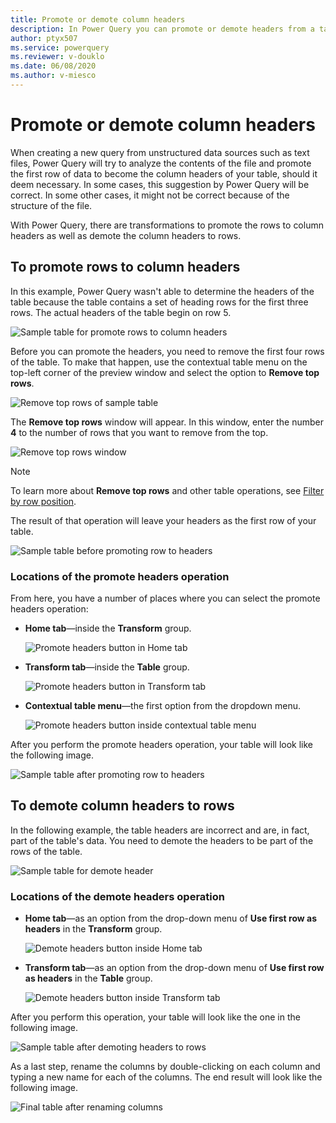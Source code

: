 ```yaml
---
title: Promote or demote column headers
description: In Power Query you can promote or demote headers from a table. This article demonstrates how to perform these operations. 
author: ptyx507
ms.service: powerquery
ms.reviewer: v-douklo
ms.date: 06/08/2020
ms.author: v-miesco
---
```


# Promote or demote column headers

When creating a new query from unstructured data sources such as text files, Power Query will try to analyze the contents of the file and promote the first row of data to become the column headers of your table, should it deem necessary. In some cases, this suggestion by Power Query will be correct. In some other cases, it might not be correct because of the structure of the file.

With Power Query, there are transformations to promote the rows to column headers as well as demote the column headers to rows.

## To promote rows to column headers

In this example, Power Query wasn't able to determine the headers of the table because the table contains a set of heading rows for the first three rows. The actual headers of the table begin on row 5.

![Sample table for promote rows to column headers](images/me-table-promote-demote-headers-promote-sample-table.png)

Before you can promote the headers, you need to remove the first four rows of the table. To make that happen, use the contextual table menu on the top-left corner of the preview window and select the option to **Remove top rows**.

![Remove top rows of sample table](images/me-table-promote-demote-headers-promote-remove-top-rows.png)

The **Remove top rows** window will appear. In this window, enter the number **4** to the number of rows that you want to remove from the top.

![Remove top rows window](images/me-table-promote-demote-headers-promote-remove-top-rows-window.png)

> [!Note] 
> To learn more about **Remove top rows** and other table operations, see [Filter by row position](filter-row-position.md).

The result of that operation will leave your headers as the first row of your table.

![Sample table before promoting row to headers](images/me-table-promote-demote-headers-promote-table-before-promote.png)

### Locations of the promote headers operation

From here, you have a number of places where you can select the promote headers operation:

* **Home tab**&mdash;inside the **Transform** group.

   ![Promote headers button in Home tab](images/me-table-promote-demote-headers-promote-home-tab.png)

* **Transform tab**&mdash;inside the **Table** group.

   ![Promote headers button in Transform tab](images/me-table-promote-demote-headers-promote-transform-tab.png)

* **Contextual table menu**&mdash;the first option from the dropdown menu.

   ![Promote headers button inside contextual table menu](images/me-table-promote-demote-headers-promote-table-menu.png)

After you perform the promote headers operation, your table will look like the following image.

![Sample table after promoting row to headers](images/me-table-promote-demote-headers-promote-final-table.png)

## To demote column headers to rows

In the following example, the table headers are incorrect and are, in fact, part of the table's data. You need to demote the headers to be part of the rows of the table.

![Sample table for demote header](images/me-table-promote-demote-headers-demote-sample-table.png)

### Locations of the demote headers operation

* **Home tab**&mdash;as an option from the drop-down menu of **Use first row as headers** in the **Transform** group.

   ![Demote headers button inside Home tab](images/me-table-promote-demote-headers-demote-home-tab.png)

* **Transform tab**&mdash;as an option from the drop-down menu of **Use first row as headers** in the **Table** group.

   ![Demote headers button inside Transform tab](images/me-table-promote-demote-headers-demote-transform-tab.png)

After you perform this operation, your table will look like the one in the following image.

![Sample table after demoting headers to rows](images/me-table-promote-demote-headers-demote-almost-final-table.png)

As a last step, rename the columns by double-clicking on each column and typing a new name for each of the columns. The end result will look like the following image.

![Final table after renaming columns](images/me-table-promote-demote-headers-demote-final-table.png)
